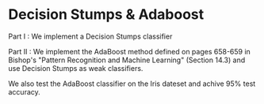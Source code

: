 # Decision Stumps & Adaboost

Part I : We implement a Decision Stumps classifier

Part II : We implement the AdaBoost method defined on pages 658-659 in Bishop's "Pattern Recognition and Machine Learning" (Section 14.3) and use Decision Stumps as weak classifiers.

We also test the AdaBoost classifier on the Iris dateset and achive 95% test accuracy.
